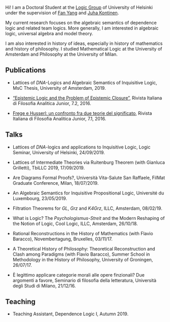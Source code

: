 Hi! I am a Doctoral Student at the [Logic Group](https://wiki.helsinki.fi/display/Logic/Home) of University of Helsinki under the supervision of [Fan Yang](https://sites.google.com/site/fanyanghp/) and [Juha Kontinen](https://www.mv.helsinki.fi/home/jkontine/). 

My current research focuses on the algebraic semantics of dependence logic and related team logics. More generally, I am interested in algebraic logic, universal algebra and model theory.

I am also interested in history of ideas, especially in history of mathematics and history of philosophy. I studied Mathematical Logic at the University of Amsterdam and Philosophy at the University of Milan.

## Publications

- Lattices of _DNA_-Logics and Algebraic Semantics of Inquisitive Logic, MsC Thesis, University of Amsterdam, 2019.

- [“Epistemic Logic and the Problem of Epistemic Closure”](https://riviste.unimi.it/index.php/rifanalitica/article/view/11089), Rivista Italiana di Filosofia Analitica Junior, 7.2, 2016.

-  [Frege e Husserl: un confronto fra due teorie del significato](https://riviste.unimi.it/index.php/rifanalitica/article/view/7114), Rivista Italiana di Filosofia Analitica Junior, 7.1, 2016.


## Talks

- Lattices of _DNA_-logics and applications to Inquisitive Logic, Logic Seminar, University of Helsinki, 24/09/2019.

- Lattices of Intermediate Theories via Ruitenburg Theorem (with Gianluca Grilletti), TbiLLC 2019, 17/09/2019.


- Are Diagrams Formal Proofs?, Università Vita-Salute San Raffaele, FilMat Graduate Conference, Milan, 18/07/2019.


- An Algebraic Semantics for Inquisitive Propositional Logic, Université du Luxembourg, 23/05/2019.


- Filtration Theorems for _GL_, _Grz_ and _K4Grz_, ILLC, Amsterdam, 08/02/19.

			
- What is Logic? The _Psychologismus-Streit_ and the Modern Reshaping of the Notion of Logic, Cool Logic, ILLC, Amsterdam, 26/10/18.


- Rational Reconstructions in the History of Mathematics (with Flavio Baracco), Novembertagung, Bruxelles, 03/11/17.	


- A Theoretical History of Philosophy: Theoretical Reconstruction and Clash among Paradigms (with Flavio Baracco), Summer School in Methodology in the History of Philosophy, University of Groningen, 26/07/17.

			
- È  legittimo applicare categorie morali alle opere finzionali? Due argomenti a favore, Seminario di filosofia della letteratura, Università degli Studi di Milano, 21/12/16.


## Teaching

- Teaching Assistant, Dependence Logic I, Autumn 2019.
